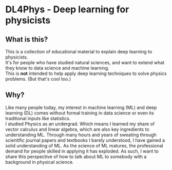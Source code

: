 # DL4Phys - Deep learning for physicists

## What is this?

This is a collection of educational material to explain deep learning to physicists.  
It's for people who have studied natural sciences, and want to extend what they know to data science and machine learning.  
This is **not** intended to help apply deep learning techniques to solve physics problems. (But that's cool too.)

## Why?

Like many people today, my interest in machine learning (ML) and deep learning (DL) comes
without formal training in data science or even its traditional inputs like statistics.  
I studied Physics as an undergrad.  Which means I learned my share of vector calculus and
linear algebra, which are also key ingredients to understanding ML.  Through many hours
and years of sweating through scientific journal papers and textbooks I barely understood,
I have gained a solid understanding of ML.  As the science of ML matures, the professional
demand for people skilled in applying it has exploded.  As such, I want to share this 
perspective of how to talk about ML to somebody with a background in physical science.


